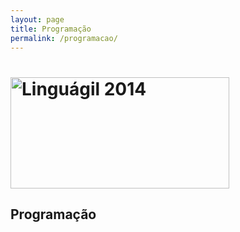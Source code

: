 ```yaml
---
layout: page
title: Programação
permalink: /programacao/
---
```

<!-- Full Page Image Header Area -->
<div id="top" class="header conduct-code">
  <div class="vert-text">
    <h1><img src="{{ "/img/linguagil-logo.png" | prepend: site.baseurl | replace: '//', '/' }}" width="350" height="178" alt="Linguágil 2014" /></h1>
    <h2><span class="parallax-text square-reticle">Programação</span></h2>
  </div>
</div>
<!-- /Full Page Image Header Area -->

<div id="schedule" class="schedule">
  <div class="container">
    <!-- <div class="row">
      <div class="col-md-7 col-lg-7 col-sm-7 col-xs-7 col-lg-offset-3 col-md-offset-3 col-sm-offset-3 col-xs-offset-3 text-center">
        <img src="img/logo-linguagil-labs.png" alt="LinguÁgil Labs" width="744" height="482" class="img-responsive" />
      </div>
    </div>

      <div class="row clearfix video-content margin-bottom-25">
        <div class="col-md-10 col-md-offset-1">
          <p>Imagine um ambiente onde pode aprender qualquer tecnologia... Imagine um ambiente onde aprenderá técnicas de desenvolvimento de software como gestão ágil, testes automatizados e deploy contínuo... Imagine aprender isso tudo ao mesmo tempo que coloca esse aprendizado em prática, construindo um novo produto. Essa é a ideia do LinguÁgil Labs!!!</p>

          <p>Misture Hackathon, Mini-curso, Palestras, Coaching e temos o LinguÁgil Labs! Duas a três ideias serão escolhidas e equipes serão formadas para que estas ideias saiam do papel. Poderá ser usado qualquer tecnologia para se chegar ao produto final, dependendo do que melhor se ajusta a solução proposta. Técnicas de desenvolvimento ágil serão utilizadas durante o processo. Tudo isso acompanhado por mentores que ajudarão apontando tecnologias mais qualificadas para a solução, mostrando como usar técnicas ágeis e ainda fazendo palestras para mostrar algo muito novo que ajudará a todos!</p>

          <p>É uma explosão de conhecimento em 16h, tudo na prática, com ajuda de pessoas que já estão no mercado trabalhando há anos com as práticas envolvidas e tecnologias que podem surgir. Os mentores envolvidos estão preparados para ajudar com tecnologias, linguagens e técnicas ágeis (veja abaixo alguns exemplos). Use essas 16h para aprender tudo isso e ainda ver como trabalhar em equipe de forma ágil, entregar um MVP - Minimum Viable Product - e, quem sabe, se tornar sócio desse novo produto/solução!</p>

          <p>O que os mentores podem repassar/apresentar durante o evento:</p>
          <ul>
            <li>
              TÉCNICAS ÁGEIS: TDD (Desenvolvimento Orientado a Testes); BDD (Desenvolvimento Orientado a Comportamentos); Scrum; Planning Poker; XP (Extreme Programming); etc.
            </li>
            <li>
              TECNOLOGIAS: Cliente/Servidor; Sistemas Web; APIs; Web Apps; Mobile Apps; REST; Embeded Apps; Arduino; etc.
            </li>
            <li>
              LINGUAGENS: Java; PHP; .NET; Python; Ruby; Javascript; HTML5; CSS3; Frameworks relacionados às linguagens; etc
            </li>
          </ul>
        </div>
      </div> -->
    <div class="row margin-bottom-25">

      <p class="col-md-5 col-md-offset-4 text-center">Dê uma conferida no que está por vir.<br/>Traremos as novidades da grade a cada semana.</p>
      <p class="col-md-5 col-md-offset-4 text-center bold"><span class="font-warning bold">*</span> Grade sujeita a mudanças</p>
    </div>
    <div class="row">
      <div class="col-md-10 col-md-offset-1">
        <!-- Tabs -->
        <ul class="nav nav-tabs">
            <li class="active col-md-4 col-sm-4 col-xs-4"><a href="#tab1" data-toggle="tab">13/03/2014</a></li>
            <li class="col-md-4 col-sm-4 col-xs-4"><a href="#tab2" data-toggle="tab">14/03/2014</a></li>
            <li class="col-md-4 col-sm-4 col-xs-4"><a href="#tab3" data-toggle="tab">15/03/2014</a></li>
        </ul>
        <div class="panel-body">
            <div class="tab-content">
                <div class="tab-pane active" id="tab1">
                  <table class="table table-bordered table-striped table-hover">
                     <thead>
                        <tr>
                          <th>Horário</th>
                          <th>Sala 1</th>
                          <th>Lab 1</th>
                          <th>Lab 2</th>
                          <th>Lab 3</th>
                        </tr>
                      </thead>
                      <tbody>
                        <tr>
                          <td>8:00 às 12:00</td>
                          <td>Linguágil Labs</td>
                          <td>Minicurso 8 horas: Open Source BI com Pentaho<br />
                            Maurício Purificação<br />
                            Adewale Andrade D'Alcantara
                          </td>
                          <td>Minicurso 8 horas: App Engine Java e Python<br />
                            Luiz Cláudio Silva
                          </td>
                        <td>Não disponível</td>
                        </tr>
                        <tr>
                          <td>12:00 às 13:00</td>
                          <td>Intervalo</td>
                          <td>Intervalo</td>
                          <td>Intervalo</td>
                          <td>Intervalo</td>
                        </tr>
                        <tr>
                          <td>13:00 às 17:00</td>
                          <td>Linguágil Labs</td>
                          <td>Minicurso 8 horas: Open Source BI com Pentaho<br />
                            Maurício Purificação<br />
                            Adewale Andrade D'Alcantara
                          </td>
                          <td>Minicurso 8 horas: App Engine Java e Python<br />
                            Luiz Cláudio Silva
                          </td>
                          <td>Tutorial 4 horas: Uma Breve Introdução ao PhoneGap<br />
                          Márcio Albuquerque
                          </td>
                        </tr>
                      </tbody>
                  </table>
                </div>
                <div class="tab-pane" id="tab2">
                  <div class="table-responsive">
                    <table class="table table-bordered table-striped table-hover">
                      <thead>
                        <tr>
                          <th>Horário</th>
                          <th>Sala 1</th>
                          <th>Lab 1</th>
                          <th>Lab 2</th>
                          <th>Lab 3</th>
                        </tr>
                      </thead>
                      <tbody>
                        <tr>
                          <td>8:00 às 12:00</td>
                          <td>Linguágil Labs</td>
                          <td>Minicurso 8 horas: Introdução Android na Prática <br />
                            Leandro Santos
                          </td>
                          <td>Minicurso 8 horas: NOSQL com Java<br />
                            Otávio Santana
                          </td>
                          <td>Não disponível</td>
                        </tr>
                        <tr>
                          <td>12:00 às 13:00</td>
                          <td>Intervalo</td>
                          <td>Intervalo</td>
                          <td>Intervalo</td>
                          <td>Intervalo</td>
                        </tr>
                        <tr>
                          <td>13:00 às 17:00</td>
                          <td>Linguágil Labs</td>
                          <td>Minicurso 8 horas: Introdução Android na Prática <br />
                            Leandro Santos
                          </td>
                          <td>Minicurso 8 horas: AppNOSQL com Java <br>
                            Otávio Santana
                          </td>
                          <td>Introdução a Application Lifecycle Management Open Source<br>
                             Bruno Souza
                          </td>
                        </tr>
                      </tbody>
                    </table>
                  </div>
                </div>
                <div class="tab-pane" id="tab3">
                  <div class="row">
                    <ul class="list-unstyled list-inline">
                      <li><p><span class="parallax-text-mini blue col-lg-7">AZUL </span> <span class="parallax-text-mini col-lg-12">COMUNIDADE</span></p></li>
                      <li><p><span class="parallax-text-mini green col-lg-8">VERDE </span> <span class="parallax-text-mini col-lg-12">KEYNOTES</span></p></li>
                    </ul>
                  </div><br/><br/>

                  <div class="row">
                      <p><span class="parallax-text col-lg-12 text-center red">WELCOME COFFEE</span></p>
                  </div>
                  <hr/>

                  <div class="row">
                    <div class="col-lg-3">
                      <img alt="ThoughtWorks" src="{{ "/img/talks/bruno-souza.jpg" | prepend: site.baseurl | replace: '//', '/' }}" class="img-circle img-responsive" width="206" height="206" />
                    </div>
                    <div class="col-lg-9">
                      <h2><span class="parallax-text-mini green">ESCALANDO O PÉ DE FEIJÃO</span></h2>
                      <p>9:00 às 10:00</p>
                      <p>Bruno Souza</p>
                      <p>Explorando estratégias que aproveitam a versatilidade dos ambientes de cloud para automatizar atividades de alta complexidade. Partindo de ferramentas open source como Jenkins e Chef, veremos como automatizar atividades para reduzir a dependência de provedores de infra e plataformas, melhorar ambientes, e implementar processos de deployment e delivery contínuos cada vez mais sofisticados.</p>
                      <p><a class="parallax-text-mini green" href="http://prezi.com/l58rk8btregi/escalando-o-pe-de-feijao-uma-historia-na-nuvem/" target="_blank">>> Apresentação</a></p>
                    </div>
                  </div>
                  <hr/>

                  <div class="row">
                    <div class="col-lg-3">
                      <img alt="ThoughtWorks" src="{{ "/img/talks/eduardo-fiorezi.jpg" | prepend: site.baseurl | replace: '//', '/' }}" class="img-circle img-responsive" width="206" height="206" />
                    </div>
                    <div class="col-lg-9">
                      <h2><span class="parallax-text-mini blue">CÓDIGO BONITINHO OU NEGÓCIO BONITINHO?</span></h2>
                      <p>10:30 às 11:10</p>
                      <p>Eduardo Fiorezi</p>
                      <p>O início de um um projeto é cheio de incertezas e sonhos, qual o momento certo de pensar no futuro do seu código? Em que momento é necessário abrir mão de abstrações para fazer uma implementação simples e que funciona? Vale a pena abrir mão da qualidade do sistema para fazer o negócio decolar? Ser flexível com o código é necessário para criar um belo negócio.</p>
                      <p><a class="parallax-text-mini blue" href="http://pt.slideshare.net/eduardofiorezi/negocio-bonitinho-ou-codigobonitinho-lingugil2014" target="_blank">>> Apresentação</a></p>
                    </div>
                  </div>
                  <hr/>

                  <div class="row">
                    <div class="col-lg-3">
                      <img alt="ThoughtWorks" src="{{ "/img/talks/glauber-brennon.jpg" | prepend: site.baseurl | replace: '//', '/' }}" class="img-circle img-responsive" width="206" height="206" />
                    </div>
                    <div class="col-lg-9">
                      <h2><span class="parallax-text-mini blue">INTERNET OF THINGS (INTERNET DAS COISAS)</span></h2>
                      <p>11:10 às 11:50</p>
                      <p>Gláuber Brennon</p>
                      <p>Já pensou como seria se sua casa se conectasse a internet? E se você pudesse, de seu trabalho, acessar sua residência, ligar o ar e fechar as janelas para quando chegar a temperatura estar agradável? Entenda como a Internet das Coisas está mudando o mundo e como projetos como Arduino tem dando força para revoluções como essa.</p>
                      <p><a class="parallax-text-mini blue" href="https://speakerdeck.com/gbrennon/internet-of-things-conectand-o-mundo" target="_blank">>> Apresentação</a></p>
                    </div>
                  </div>
                  <hr/>
                  <div class="row">
                    <div class="col-lg-3">
                      <img alt="ThoughtWorks" src="{{ "/img/talks/mariana-bravo.jpeg" | prepend: site.baseurl | replace: '//', '/' }}" class="img-circle img-responsive" width="206" height="206" />
                    </div>
                    <div class="col-lg-9">
                      <h2><span class="parallax-text-mini green">O DESENVOLVEDOR COMPLETO</span></h2>
                      <p>13:30 às 14:30</p>
                      <p>Mariana Bravo</p>
                      <p>Desenvolvimento de software é uma disciplina com muitas aracterísticas únicas - a natureza mutávelde um programa, as diversas maneiras de distribuir e entregar software e a imensa gama do que é possível implementar são alguns exemplos. Ao longo do tempo, nossos processos, práticas, ferramentas e papéis evoluem com influência de outras disciplinas e inovações de nossa própria área. A última década, com a popularização de métodos ágeis, tem visto uma demanda por profissionais cada vez mais flexíveis e multi-disciplinares. Através de alguns exemplos, discutiremos nessa palestra o que significa e quais os benefícios de habilidades do cotidiano de um desenvolvedor ágil, desde análise e programação até entrega de software.</p>
                      <p><a class="parallax-text-mini green" href="http://pt.slideshare.net/ThoughtWorks/o-desenvolvedor-completo-por-mariana-bravo" target="_blank">>> Apresentação</a></p>
                    </div>
                  </div>
                  <hr/>

                  <div class="row">
                    <div class="col-lg-3">
                      <img alt="ThoughtWorks" src="{{ "/img/talks/vladson-freire.jpg" | prepend: site.baseurl | replace: '//', '/' }}" class="img-circle img-responsive" width="206" height="206" />
                    </div>
                    <div class="col-lg-9">
                      <h2><span class="parallax-text-mini blue">SAINDO DA MATRIX</span></h2>
                      <p>14:30 às 15:10</p>
                      <p>Vladson Freire</p>
                      <p>Saindo da Matrix - Os caminhos percorridos na aventura de sair da Matrix (Fábrica de Software) até o Empreendedorismo Ágil. Do Cascata ao Ágil e do CMMI ao SCRUM. Não será uma palestra que tem como objetivo explicar conceitos, mas sim comentar todas as etapas e experiências vividas durante esse processo de mudança.</p>
                    </div>
                  </div>
                  <hr/>

                  <div class="row">
                    <div class="col-lg-3">
                      <img alt="ThoughtWorks" src="{{ "/img/talks/luiz-gustavo.jpg" | prepend: site.baseurl | replace: '//', '/' }}" class="img-circle img-responsive" width="206" height="206" />
                    </div>
                    <div class="col-lg-9">
                      <h2><span class="parallax-text-mini blue">DESENVOLVIMENTO DE GAMES PARA FIREFOX OS</span></h2>
                      <p>15:10 às 15:50</p>
                      <p>Luis Gustavo Araujo</p>
                      <p>o Firefox OS é o novo sistema mobile criado pela Mozilla Foundation. Este SO, baseando em tecnologia web, permite a criação de apps apenas com uso dos recursos do HTML5 juntamente com Javascript e CSS. Neste sentido, será abordado como criar/publicar uma aplicação(game) para o Firefox OS de maneira fácil e rápida, além de uma breve apresentação do Sistema.</p>
                    </div>
                  </div>
                  <hr/>

                  <div class="row">
                      <p><span class="parallax-text col-lg-12 text-center red">COFFEE BREAK</span></p>
                  </div>
                  <hr/>
                  <div class="row">
                    <div class="col-lg-3">
                      <img alt="ThoughtWorks" src="{{ "/img/talks/edson-yanaga.jpg" | prepend: site.baseurl | replace: '//', '/' }}" class="img-circle img-responsive" width="206" height="206" />
                    </div>
                    <div class="col-lg-9">
                      <h2><span class="parallax-text-mini green">TRANSFORMANDO DESENVOLVEDORES NUMA EQUIPE 10X</span></h2>
                      <p>16:30 às 17:30</p>
                      <p>Edson Yanaga</p>
                      <p>Você gostaria de produzir software melhor, escrever código limpo, entregar em menos tempo e satisfazer os clientes? A resposta parece óbvia. Um dia o fato de ser <b>ágil</b> pareceu ser a resposta pra tudo isso. Hoje percebemos que para criar uma equipe um nível de magnitude acima (10x) é necessário algo mais. Seria o <b>DevOps</b> o elemento que faltava? Descubra nessa palestra e prepare-se para entregar software melhor.</p>
                      <p><a class="parallax-text-mini green" href="https://speakerdeck.com/yanaga/transformando-desenvolvedores-numa-equipe-10x" target="_blank">>> Apresentação</a></p>
                    </div>
                  </div>
                  <hr/>
                </div>
            </div>
          </div>
      </div>
    </div>
  </div>
</div>
